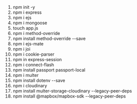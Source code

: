 <!-- Packages -->
1.  npm init -y
2.  npm i express
3.  npm i ejs
4.  npm i mongoose
5.  touch app.js
6.  npm i method-override
7.  npm install method-override --save
8.  npm i ejs-mate
9.  npm i joi
10. npm i cookie-parser
11. npm in express-session
12. npm i connect-flash
13. npm install passport passport-local
14. npm i multer
15. npm install dotenv --save
16. npm i cloudinary
17. npm install multer-storage-cloudinary --legacy-peer-deps
18. npm install @mapbox/mapbox-sdk --legacy-peer-deps
